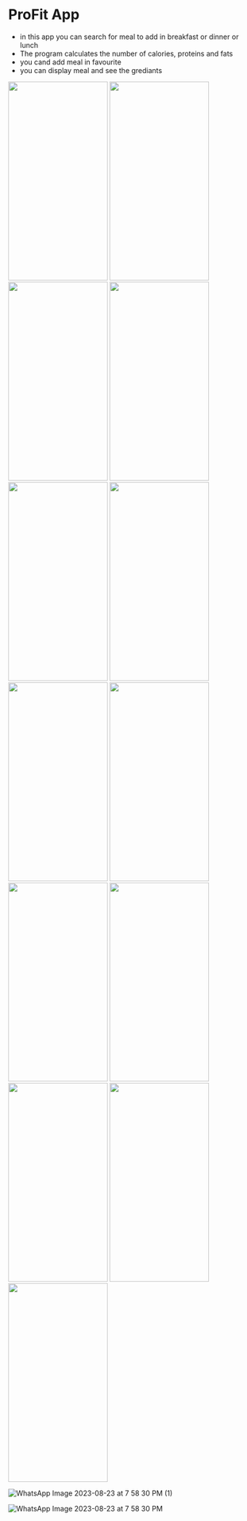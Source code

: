 # ProFit App
- in this app you can search for meal to add in breakfast or dinner or lunch
- The program calculates the number of calories, proteins and fats
- you cand add meal in favourite
- you can display meal and see the grediants

<img src="https://github.com/ibrahim-59/Profit/assets/116106936/88adfb7b-e2d9-4ca9-8390-a2bf49dfe0dc" width="200" height="400">
<img src="https://github.com/ibrahim-59/Profit/assets/116106936/135e2047-2148-43a5-a98b-f5630dc68acf" width="200" height="400">
<img src="https://github.com/ibrahim-59/Profit/assets/116106936/c2fa026d-d7cb-465e-a14c-7a8c7a93c511" width="200" height="400">

<img src="https://github.com/ibrahim-59/Profit/assets/116106936/3cda7f17-2406-405e-94fb-1b71fc3b1c11" width="200" height="400">
<img src="https://github.com/ibrahim-59/Profit/assets/116106936/99bcabad-b3ad-49fa-adc3-8eeefd4a5ded" width="200" height="400">
<img src="https://github.com/ibrahim-59/Profit/assets/116106936/ca77b6a8-c8a9-44c1-87f0-6838db88caec" width="200" height="400">
<img src="https://github.com/ibrahim-59/Profit/assets/116106936/168ac2e9-a6bb-47e4-833c-c960b664e79e" width="200" height="400">
<img src="https://github.com/ibrahim-59/Profit/assets/116106936/fb975b07-ce26-42cb-adcc-f5fc9db2570e" width="200" height="400">
<img src="https://github.com/ibrahim-59/Profit/assets/116106936/e5c9f7a1-ff16-4f91-b746-aa885aec777c" width="200" height="400">
<img src="https://github.com/ibrahim-59/Profit/assets/116106936/ee8c3506-35e8-4ef9-96c6-26b28e641229" width="200" height="400">
<img src="https://github.com/ibrahim-59/Profit/assets/116106936/63ef2499-007f-4b3b-b687-11ad4ea4df02" width="200" height="400">
<img src="https://github.com/ibrahim-59/Profit/assets/116106936/40b79629-cdbb-4428-b22c-fb95eb7e1e52" width="200" height="400">
<img src="https://github.com/ibrahim-59/Profit/assets/116106936/91721296-cb23-42ff-9c7c-53c6fdff31cb" width="200" height="400">




![WhatsApp Image 2023-08-23 at 7 58 30 PM (1)]()


![WhatsApp Image 2023-08-23 at 7 58 30 PM]()

